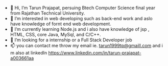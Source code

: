 - 👋 Hi, I’m Tarun Prajapat, persuing Btech Computer Science final year from Rajathan Technical University. 
- 👀 I’m interested in web developing such as back-end work and aslo have knowledge of fornt end web development. 
- 🌱 I’m currently learning Node.js and i also have knowledge of jsp , HTML, CSS, core Java, MySql, and C/C++.
- 💞️ I’m looking for a internship or a Full Stack Developer job 
- 📫 you can contact me throw my email ie. tarun1999tp@gmaill.com and i m also at linkedIn https://www.linkedin.com/in/tarun-prajapat-a003661aa

<!---
Ninja18s/Ninja18s is a ✨ special ✨ repository because its `README.md` (this file) appears on your GitHub profile.
You can click the Preview link to take a look at your changes.
--->

